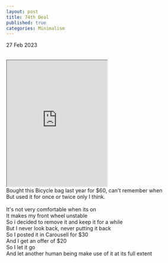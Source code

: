 ```yaml
---
layout: post
title: 74th Deal
published: true
categories: Minimalism
---
```

27 Feb 2023
<br>
<br>
<iframe src="https://drive.google.com/file/d/1dz97Prp-PmW7p7evDFySlekM0zaVt23E/preview" width="270" height="340" allow="autoplay"></iframe>
<br>
Bought this Bicycle bag last year for $60, can't remember when
<br>
But used it for once or twice only I think.
<br>
<!--more-->
<br>
It's not very comfortable when its on
<br>
It makes my front wheel unstable
<br>
So i decided to remove it and keep it for a while
<br>
But I never look back, never putting it back
<br>
So I posted it in Carousell for $30 
<br>
And I get an offer of $20 
<br>
So I let it go
<br>
And let another human being make use of it at its full extent
